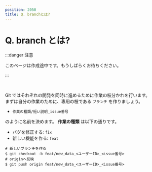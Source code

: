 ```yaml
---
position: 2050
title: Q. branchとは?
---
```


# Q. branch とは?

:::danger 注意

このページは作成途中です。もうしばらくお待ちください。

:::

<br />

Git ではそれぞれの開発を同時に進めるために作業の枝分かれを行います。  
まずは自分の作業のために、専用の枝である `ブランチ` を作りましょう。

- `作業の種類/短い説明_issue番号`

のように名前を決めます。 **作業の種類** は以下の通りです。

- バグを修正する: `fix`
- 新しい機能を作る: `feat`

```
# 新しいブランチを作る
$ git checkout -b feat/new_data_<ユーザーID>_<issue番号>
# originへ反映
$ git push origin feat/new_data_<ユーザーID>_<issue番号>
```
